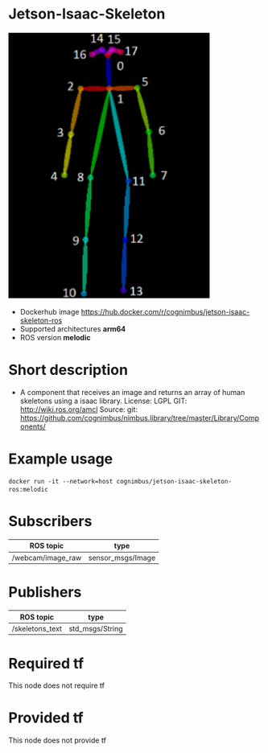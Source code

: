 # Jetson-Isaac-Skeleton

<img src="./jetson-isaac-skeleton/skeleton.png" alt="jetson-isaac-skeleton" width="400"/>

* Dockerhub image https://hub.docker.com/r/cognimbus/jetson-isaac-skeleton-ros
* Supported architectures <b>arm64</b>
* ROS version <b>melodic</b>

# Short description
* A component that receives an image and returns an array of human skeletons using a isaac library.
License: LGPL
GIT: http://wiki.ros.org/amcl
Source: git: https://github.com/cognimbus/nimbus.library/tree/master/Library/Components/

# Example usage
```
docker run -it --network=host cognimbus/jetson-isaac-skeleton-ros:melodic 
```

# Subscribers
ROS topic | type
--- | ---
/webcam/image_raw | sensor_msgs/Image


# Publishers
ROS topic | type
--- | ---
/skeletons_text | std_msgs/String


# Required tf
This node does not require tf


# Provided tf
This node does not provide tf



